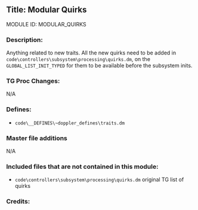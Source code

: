 ## Title: Modular Quirks

MODULE ID: MODULAR_QUIRKS

### Description:

Anything related to new traits. All the new quirks need to be added in `code\controllers\subsystem\processing\quirks.dm`, on the `GLOBAL_LIST_INIT_TYPED` for them to be available before the subsystem inits.

### TG Proc Changes:

N/A

### Defines:

- `code\__DEFINES\~doppler_defines\traits.dm`

### Master file additions

N/A

### Included files that are not contained in this module:

- `code\controllers\subsystem\processing\quirks.dm` original TG list of quirks

### Credits:

